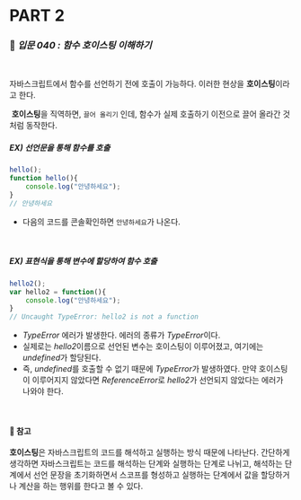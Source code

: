 # PART 2

###  :pencil: ***입문 040 :  함수 호이스팅 이해하기***

<br>

자바스크립트에서 함수를 선언하기 전에 호출이 가능하다. 이러한 현상을 **호이스팅**이라고 한다. 

​	**호이스팅**을 직역하면, `끌어 올리기` 인데, 함수가 실제 호출하기 이전으로 끌어 올라간 것처럼 동작한다.

##### EX) 선언문을 통해 함수를 호출

```javascript
hello();
function hello(){
    console.log("안녕하세요");
}
// 안녕하세요
```

- 다음의 코드를 콘솔확인하면 `안녕하세요`가 나온다.

<br>

##### EX) 표현식을 통해 변수에 할당하여 함수 호출

```javascript
hello2();
var hello2 = function(){
    console.log("안녕하세요");
}
// Uncaught TypeError: hello2 is not a function
```

- *TypeError* 에러가 발생한다. 에러의 종류가 *TypeError*이다.
- 실제로는 *hello2*이름으로 선언된 변수는 호이스팅이 이루어졌고, 여기에는 *undefined*가 할당된다.
- 즉, *undefined*를 호출할 수 없기 때문에 *TypeError*가 발생하였다. 만약 호이스팅이 이루어지지 않았다면 *ReferenceError*로 *hello2*가 선언되지 않았다는 에러가 나와야 한다. 

<br>

#### :pencil: 참고

**호이스팅**은 자바스크립트의 코드를 해석하고 실행하는 방식 때문에 나타난다. 간단하게 생각하면 자바스크립트는 코드를 해석하는 단계와 실행하는 단계로 나뉘고, 해석하는 단계에서 선언 문장을 초기화하면서 스코프를 형성하고 실행하는 단계에서 값을 할당하거나 계산을 하는 행위를 한다고 볼 수 있다.


